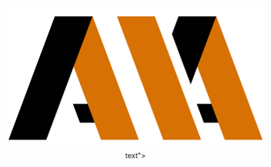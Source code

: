 <p align="center">
  <img src="logo.png" width="600" title="Welcome to my framework">
 text">
</p>

